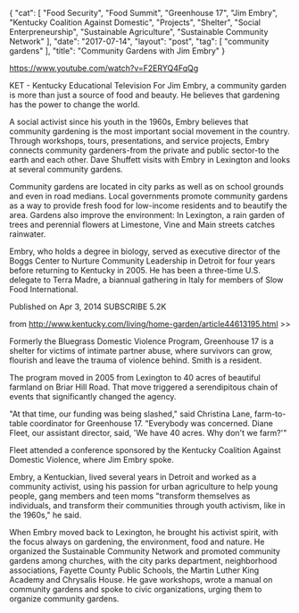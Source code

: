 {
   "cat": [
      "Food Security",
      "Food Summit",
      "Greenhouse 17",
      "Jim Embry",
      "Kentucky Coalition Against Domestic",
      "Projects",
      "Shelter",
      "Social Enterpreneurship",
      "Sustainable Agriculture",
      "Sustainable Community Network"
   ],
   "date": "2017-07-14",
   "layout": "post",
   "tag": [
      "community gardens"
   ],
   "title": "Community Gardens with Jim Embry"
}

https://www.youtube.com/watch?v=F2ERYQ4FqQg

KET - Kentucky Educational Television
For Jim Embry, a community garden is more than just a source of food and beauty. He believes that gardening has the power to change the world.

A social activist since his youth in the 1960s, Embry believes that community gardening is the most important social movement in the country. Through workshops, tours, presentations, and service projects, Embry connects community gardeners-from the private and public sector-to the earth and each other. Dave Shuffett visits with Embry in Lexington and looks at several community gardens.

Community gardens are located in city parks as well as on school grounds and even in road medians. Local governments promote community gardens as a way to provide fresh food for low-income residents and to beautify the area. Gardens also improve the environment: In Lexington, a rain garden of trees and perennial flowers at Limestone, Vine and Main streets catches rainwater.

Embry, who holds a degree in biology, served as executive director of the Boggs Center to Nurture Community Leadership in Detroit for four years before returning to Kentucky in 2005. He has been a three-time U.S. delegate to Terra Madre, a biannual gathering in Italy for members of Slow Food International. 

Published on Apr 3, 2014
SUBSCRIBE 5.2K

from http://www.kentucky.com/living/home-garden/article44613195.html >>

Formerly the Bluegrass Domestic Violence Program, Greenhouse 17 is a shelter for victims of intimate partner abuse, where survivors can grow, flourish and leave the trauma of violence behind. Smith is a resident.

The program moved in 2005 from Lexington to 40 acres of beautiful farmland on Briar Hill Road. That move triggered a serendipitous chain of events that significantly changed the agency.

"At that time, our funding was being slashed," said Christina Lane, farm-to-table coordinator for Greenhouse 17. "Everybody was concerned. Diane Fleet, our assistant director, said, 'We have 40 acres. Why don't we farm?'"

Fleet attended a conference sponsored by the Kentucky Coalition Against Domestic Violence, where Jim Embry spoke.

Embry, a Kentuckian, lived several years in Detroit and worked as a community activist, using his passion for urban agriculture to help young people, gang members and teen moms "transform themselves as individuals, and transform their communities through youth activism, like in the 1960s," he said.

When Embry moved back to Lexington, he brought his activist spirit, with the focus always on gardening, the environment, food and nature. He organized the Sustainable Community Network and promoted community gardens among churches, with the city parks department, neighborhood associations, Fayette County Public Schools, the Martin Luther King Academy and Chrysalis House. He gave workshops, wrote a manual on community gardens and spoke to civic organizations, urging them to organize community gardens.
